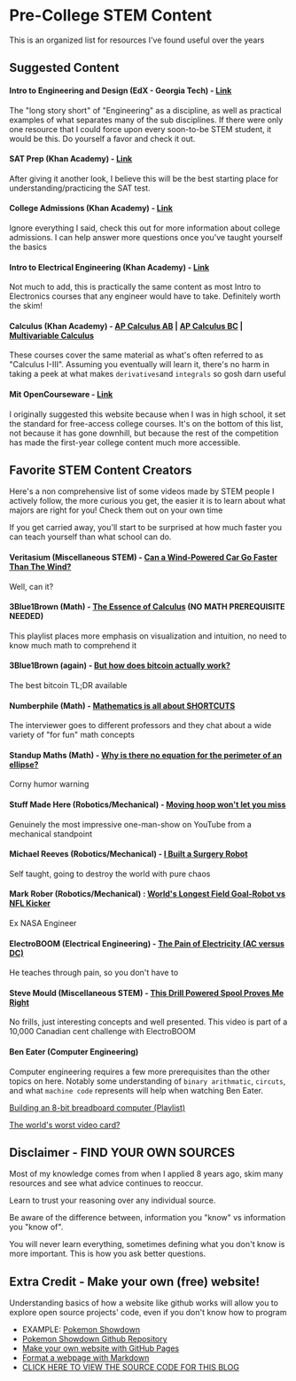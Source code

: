 # Pre-College STEM Content
This is an organized list for resources I've found useful over the years  

## Suggested Content

#### Intro to Engineering and Design (EdX - Georgia Tech) - [Link](https://www.edx.org/course/introduction-to-engineering-and-design)

The "long story short" of "Engineering" as a discipline, as well as practical examples of what separates many of the sub disciplines. If there were only one resource that I could force upon every soon-to-be STEM student, it would be this. Do yourself a favor and check it out.

#### SAT Prep (Khan Academy) - [Link](https://www.khanacademy.org/mission/sat/)

After giving it another look, I believe this will be the best starting place for understanding/practicing the SAT test.

#### College Admissions (Khan Academy) - [Link](https://www.khanacademy.org/college-careers-more/college-admissions)

Ignore everything I said, check this out for more information about college admissions. I can help answer more questions once you've taught yourself the basics

#### Intro to Electrical Engineering (Khan Academy) - [Link](https://www.khanacademy.org/science/electrical-engineering)

Not much to add, this is practically the same content as most Intro to Electronics courses that any engineer would have to take. Definitely worth the skim!

#### Calculus (Khan Academy) - [AP Calculus AB](https://www.khanacademy.org/math/ap-calculus-ab) | [AP Calculus BC](https://www.khanacademy.org/math/ap-calculus-bc) | [Multivariable Calculus](https://www.khanacademy.org/math/multivariable-calculus)
These courses cover the same material as what's often referred to as "Calculus I-III". Assuming you eventually will learn it, there's no harm in taking a peek at what makes `derivatives`and  `integrals` so gosh darn useful

#### Mit OpenCourseware - [Link](https://ocw.mit.edu/index.htm)
   I originally suggested this website because when I was in high school, it set the standard for free-access college courses. It's on the bottom of this list, not because it has gone downhill, but because the rest of the competition has made the first-year college content much more accessible.

## Favorite STEM Content Creators

Here's a non comprehensive list of some videos made by STEM people I actively follow, the more curious you get, the easier it is to learn about what majors are right for you! Check them out on your own time

If you get carried away, you'll start to be surprised at how much faster you can teach yourself than what school can do.

  
#### Veritasium (Miscellaneous STEM) - [Can a Wind-Powered Car Go Faster Than The Wind?](https://www.youtube.com/watch?v=jyQwgBAaBag)
Well, can it?

#### 3Blue1Brown (Math) - [The Essence of Calculus](https://www.youtube.com/watch?v=WUvTyaaNkzM) (NO MATH PREREQUISITE NEEDED)
This playlist places more emphasis on visualization and intuition, no need to know much math to comprehend it

#### 3Blue1Brown (again) - [But how does bitcoin actually work?](https://www.youtube.com/watch?v=bBC-nXj3Ng4)
The best bitcoin TL;DR available

#### Numberphile (Math) - [Mathematics is all about SHORTCUTS](https://www.youtube.com/watch?v=BdEWCxt8C0M)
The interviewer goes to different professors and they chat about a wide variety of "for fun" math concepts

#### Standup Maths (Math) - [Why is there no equation for the perimeter of an ellipse?](https://www.youtube.com/watch?v=5nW3nJhBHL0) 
Corny humor warning

#### Stuff Made Here (Robotics/Mechanical) - [Moving hoop won't let you miss](https://www.youtube.com/watch?v=myO8fxhDRW0)
Genuinely the most impressive one-man-show on YouTube from a mechanical standpoint

#### Michael Reeves (Robotics/Mechanical) - [I Built a Surgery Robot](https://www.youtube.com/watch?v=A_BlNA7bBxo)
Self taught, going to destroy the world with pure chaos

#### Mark Rober (Robotics/Mechanical) : [World's Longest Field Goal-Robot vs NFL Kicker](https://www.youtube.com/watch?v=P_6my53IlxY)
Ex NASA Engineer

#### ElectroBOOM (Electrical Engineering) - [The Pain of Electricity (AC versus DC)](https://www.youtube.com/watch?v=hp97GjuULX8)
  He teaches through pain, so you don't have to

#### Steve Mould (Miscellaneous STEM) - [This Drill Powered Spool Proves Me Right](https://www.youtube.com/watch?v=bcsb1xAv7XA)
No frills, just interesting concepts and well presented. This video is part of a 10,000 Canadian cent challenge with ElectroBOOM

#### Ben Eater (Computer Engineering)
Computer engineering requires a few more prerequisites than the other topics on here. Notably some understanding of `binary arithmatic`, `circuts`, and what `machine code` represents will help when watching Ben Eater.

[Building an 8-bit breadboard computer (Playlist)](https://www.youtube.com/watch?v=HyznrdDSSGM)

[The world's worst video card?](https://www.youtube.com/watch?v=l7rce6IQDWs)




## Disclaimer - FIND YOUR OWN SOURCES
Most of my knowledge comes from when I applied 8 years ago, skim many resources and see what advice continues to reoccur.

Learn to trust your reasoning over any individual source.

Be aware of the difference between, information you "know" vs information you "know of".

You will never learn everything, sometimes defining what you don't know is more important. This is how you ask better questions.

## Extra Credit - Make your own (free) website!
  Understanding basics of how a website like github works will allow you to explore open source projects' code, even if you don't know how to program
  * EXAMPLE: [Pokemon Showdown](https://play.pokemonshowdown.com/)
  * [Pokemon Showdown Github Repository](https://github.com/smogon/pokemon-showdown)
  * [Make your own website with GitHub Pages](https://lab.github.com/githubtraining/github-pages)
  * [Format a webpage with Markdown](https://lab.github.com/githubtraining/communicating-using-markdown)
  * [CLICK HERE TO VIEW THE SOURCE CODE FOR THIS BLOG](https://github.com/mikhaidn/Plokmin)